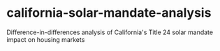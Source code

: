 # california-solar-mandate-analysis
Difference-in-differences analysis of California's Title 24 solar mandate impact on housing markets
